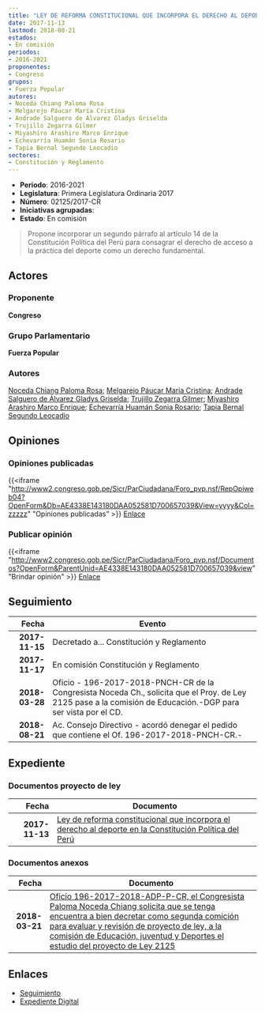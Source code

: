 ```yaml
---
title: "LEY DE REFORMA CONSTITUCIONAL QUE INCORPORA EL DERECHO AL DEPORTE EN LA CONSTITUCIÓN POLÍTICA DEL PERÚ"
date: 2017-11-13
lastmod: 2018-08-21
estados:
- En comisión
periodos:
- 2016-2021
proponentes:
- Congreso
grupos:
- Fuerza Popular
autores:
- Noceda Chiang Paloma Rosa
- Melgarejo Páucar María Cristina
- Andrade Salguero de Álvarez Gladys Griselda
- Trujillo Zegarra Gilmer
- Miyashiro Arashiro Marco Enrique
- Echevarría Huamán Sonia Rosario
- Tapia Bernal Segundo Leocadio
sectores:
- Constitución y Reglamento
---
```

- **Periodo**: 2016-2021
- **Legislatura**: Primera Legislatura Ordinaria 2017
- **Número**: 02125/2017-CR
- **Iniciativas agrupadas**: 
- **Estado**: En comisión

> Propone incorporar un segundo párrafo al artículo 14 de la Constitución Política del Perú para consagrar el derecho de acceso a la práctica del deporte como un derecho fundamental.


## Actores

### Proponente

**Congreso**

### Grupo Parlamentario

**Fuerza Popular**

### Autores

[Noceda Chiang Paloma Rosa](mailto:mailto:pnoceda@congreso.gob.pe); [Melgarejo Páucar María Cristina](mailto:mailto:mmelgarejo@congreso.gob.pe); [Andrade Salguero de Álvarez Gladys Griselda](mailto:mailto:gandrade@congreso.gob.pe); [Trujillo Zegarra Gilmer](mailto:mailto:gtrujilloz@congreso.gob.pe); [Miyashiro Arashiro Marco Enrique](mailto:mailto:mmiyashiro@congreso.gob.pe); [Echevarría Huamán Sonia Rosario](mailto:mailto:sechevarria@congreso.gob.pe); [Tapia Bernal Segundo Leocadio](mailto:mailto:stapia@congreso.gob.pe)

## Opiniones

### Opiniones publicadas

{{<iframe "http://www2.congreso.gob.pe/Sicr/ParCiudadana/Foro_pvp.nsf/RepOpiweb04?OpenForm&Db=AE4338E143180DAA052581D700657039&View=yyyy&Col=zzzzz" "Opiniones publicadas" >}}
[Enlace](http://www2.congreso.gob.pe/Sicr/ParCiudadana/Foro_pvp.nsf/RepOpiweb04?OpenForm&Db=AE4338E143180DAA052581D700657039&View=yyyy&Col=zzzzz)

### Publicar opinión

{{<iframe "http://www2.congreso.gob.pe/Sicr/ParCiudadana/Foro_pvp.nsf/Documentos?OpenForm&ParentUnid=AE4338E143180DAA052581D700657039&view" "Brindar opinión" >}}
[Enlace](http://www2.congreso.gob.pe/Sicr/ParCiudadana/Foro_pvp.nsf/Documentos?OpenForm&ParentUnid=AE4338E143180DAA052581D700657039&view)


## Seguimiento

| Fecha | Evento |
|------:|--------|
| **2017-11-15** | Decretado a... Constitución y Reglamento |
| **2017-11-17** | En comisión Constitución y Reglamento |
| **2018-03-28** | Oficio - 196-2017-2018-PNCH-CR de la Congresista Noceda Ch., solicita que el Proy. de Ley 2125 pase a la comisión de Educación.-DGP para ser vista por el CD. |
| **2018-08-21** | Ac. Consejo Directivo - acordó denegar el pedido que contiene el Of. 196-2017-2018-PNCH-CR.- |

## Expediente

### Documentos proyecto de ley

| Fecha | Documento |
|------:|-----------|
| **2017-11-13** | [Ley de reforma constitucional que incorpora el derecho al deporte en la Constitución Política del Perú](http://www.leyes.congreso.gob.pe/Documentos/2016_2021/Proyectos_de_Ley_y_de_Resoluciones_Legislativas/PL0212520171113..pdf) |

### Documentos anexos

| Fecha | Documento |
|------:|-----------|
| **2018-03-21** | [Oficio 196-2017-2018-ADP-P-CR, el Congresista Paloma Noceda Chiang solicita que se tenga encuentra a bien decretar como segunda comición para evaluar y revisión de proyecto de ley, a la comisión de Educación, juventud y Deportes el estudio del proyecto de Ley 2125](http://www.leyes.congreso.gob.pe/Documentos/2016_2021/Oficios/Congresistas/OFICIO-196-2017-2018-PNCH-CR.pdf) |

## Enlaces

- [Seguimiento](http://www2.congreso.gob.pe/Sicr/TraDocEstProc/CLProLey2016.nsf/f7fff46988ca05b1052578e100829cc7/7915efcaefb9ca7f052581d700610605?OpenDocument)
- [Expediente Digital](http://www2.congreso.gob.pe/Sicr/TraDocEstProc/CLProLey2016.nsf/f7fff46988ca05b1052578e100829cc7/7915efcaefb9ca7f052581d700610605?OpenDocument&Click=05257FB7005EB655.eb71d0cf91d8294e05256cdf006b5706/$Body/0.1C6C)

